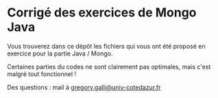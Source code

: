 # Corrigé des exercices de Mongo Java

Vous trouverez dans ce dépôt les fichiers qui vous ont été proposé en exercice pour la partie Java / Mongo.

Certaines parties du codes ne sont clairement pas optimales, mais c'est malgré tout fonctionnel !

Des questions : mail à gregory.galli@univ-cotedazur.fr